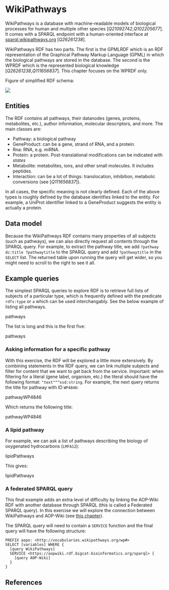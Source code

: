 # WikiPathways

<topic>WikiPathways</topic> is a database with machine-readable models of <topic>biological process</topic>es for human
and multiple other species [<cite>Q21092742</cite>,<cite>Q102205677</cite>].
It comes with a SPARQL endpoint with a human-oriented interface at [sparql.wikipathways.org](https://sparql.wikipathways.org/) [<cite>Q26261238</cite>].

WikiPathways RDF has two parts. The first is the GPMLRDF which is an RDF representation of the Graphical Pathway Markup
Language (GPML) in which the biological pathways are stored in the database. The second is the WPRDF
which is the represented biological knowledge  [<cite>Q26261238</cite>,<cite>Q111656837</cite>].
This chapter focuses on the WPRDF only.

Figure of simplified RDF schema:

<img src="images/WP RDF simple schema.png">

## Entities

The RDF contains all pathways, their datanodes (genes, proteins, metabolites, etc.), author information, molecular descriptors,
and more. The main classes are:

* Pathway: a <topic>biological pathway</topic>
* GeneProduct: can be a <topic>gene</topic>, strand of <topic>RNA</topic>, and a <topic>protein</topic>.
* Rna: RNA, e.g. <topic>miRNA</topic>.
* Protein: a <topic>protein</topic>. Post-translational modifications can be indicated with *states*
* Metabolite: metabolites, ions, and other small molecules. It includes peptides.
* Interaction: can be a lot of things: translocation, inhibition, metabolic conversions (see [<cite>Q111656837</cite>]).

In all cases, the specific meaning is not clearly defined. Each of the above types is roughly defined by the
database identifies linked to the entity. For example, a UniProt identifier linked to a GeneProduct
suggests the entity is actually a protein.

## Data model

Because the WikiPathways RDF contains many properties of all subjects (such as pathways), we can also directly request all
contents through the SPARQL query. For example, to extract the pathway title, we add `?pathway dc:title ?pathwaytitle`
to the SPARQL query and add `?pathwaytitle` in the `SELECT` list. The returned table upon running the query will get
wider, so you might need to scroll to the right to see it all. 

## Example queries

The simplest SPARQL queries to explore RDF is to retrieve full lists of subjects of a particular type, which is
frequently defined with the predicate `rdfs:type` or `a` which can be used interchangably. See the below example
of listing all pathways.

<sparql>pathways</sparql>

The list is long and this is the first five:

<out limit="5">pathways</out>

### Asking information for a specific pathway

With this exercise, the RDF will be explored a little more extensively. By combining statements in the RDF query,
we can link multiple subjects and filter for content that we want to get back from the service. Important: when
filtering for a literal (gene label, organism, etc.) the literal should have the following format: 
`"text"^^xsd:string`. For example, the next query returns the title for pathway with ID `WP4846`:

<sparql>pathwayWP4846</sparql>

Which returns the following title:

<out>pathwayWP4846</out>

### A lipid pathway

For example, we can ask a list of pathways describing the biology of oxygenated hydrocarbons (`LMFA12`):

<sparql>lipidPathways</sparql>

This gives:

<out>lipidPathways</out>

### A federated SPARQL query

This final example adds an extra level of difficulty by linking the AOP-Wiki RDF with another database
through SPARQL (this is called a Federated SPARQL query). In this exercise we will explore the connection
between WikiPathways and <topic>AOP-Wiki</topic> (see [this chapter](aopwiki.i.md)). 

<!-- To do this exercise, you might want to do
the [AOP-Wiki SPARQL endpoint tutorial](AOP-Wiki.md) first. -->

The SPARQL query will need to contain a `SERVICE` function and the final query will have the following structure:

```sparql
PREFIX aopo: <http://vocabularies.wikipathways.org/wp#>
SELECT [variables] WHERE {
  [query WikiPathways]
  SERVICE <https://aopwiki.rdf.bigcat-bioinformatics.org/sparql> {
    [query AOP-Wiki]
  }
}
```


## References

<references/>
